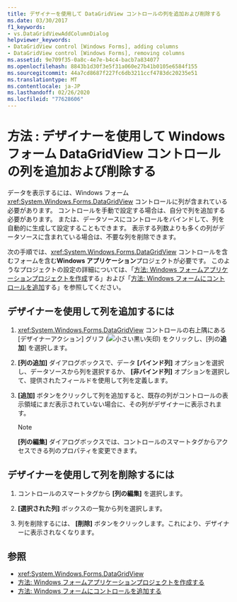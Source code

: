 ```yaml
---
title: デザイナーを使用して DataGridView コントロールの列を追加および削除する
ms.date: 03/30/2017
f1_keywords:
- vs.DataGridViewAddColumnDialog
helpviewer_keywords:
- DataGridView control [Windows Forms], adding columns
- DataGridView control [Windows Forms], removing columns
ms.assetid: 9e709f35-0a8c-4e7e-b4c4-bacb7a834077
ms.openlocfilehash: 8843b1d30f3e5f31a060e27b41b0105e6584f155
ms.sourcegitcommit: 44a7cd8687f227fc6db3211ccf4783dc20235e51
ms.translationtype: MT
ms.contentlocale: ja-JP
ms.lasthandoff: 02/26/2020
ms.locfileid: "77628606"
---
```

# <a name="how-to-add-and-remove-columns-in-the-windows-forms-datagridview-control-using-the-designer"></a>方法 : デザイナーを使用して Windows フォーム DataGridView コントロールの列を追加および削除する
データを表示するには、Windows フォーム <xref:System.Windows.Forms.DataGridView> コントロールに列が含まれている必要があります。 コントロールを手動で設定する場合は、自分で列を追加する必要があります。 または、データソースにコントロールをバインドして、列を自動的に生成して設定することもできます。 表示する列数よりも多くの列がデータソースに含まれている場合は、不要な列を削除できます。

 次の手順では、<xref:System.Windows.Forms.DataGridView> コントロールを含むフォームを含む**Windows アプリケーション**プロジェクトが必要です。 このようなプロジェクトの設定の詳細については、「[方法: Windows フォームアプリケーションプロジェクトを作成](/visualstudio/ide/step-1-create-a-windows-forms-application-project)する」および「[方法: Windows フォームにコントロールを追加](how-to-add-controls-to-windows-forms.md)する」を参照してください。

## <a name="to-add-a-column-using-the-designer"></a>デザイナーを使用して列を追加するには

1. <xref:System.Windows.Forms.DataGridView> コントロールの右上隅にある [デザイナーアクション] グリフ (![小さい黒い矢印](./media/designer-actions-glyph.gif)) をクリックし、[列の**追加**] を選択します。

2. **[列の追加]** ダイアログボックスで、データ **[バインド列]** オプションを選択し、データソースから列を選択するか、 **[非バインド列]** オプションを選択して、提供されたフィールドを使用して列を定義します。

3. **[追加]** ボタンをクリックして列を追加すると、既存の列がコントロールの表示領域にまだ表示されていない場合に、その列がデザイナーに表示されます。

    > [!NOTE]
    > **[列の編集]** ダイアログボックスでは、コントロールのスマートタグからアクセスできる列のプロパティを変更できます。

## <a name="to-remove-a-column-using-the-designer"></a>デザイナーを使用して列を削除するには

1. コントロールのスマートタグから **[列の編集]** を選択します。

2. **[選択された列]** ボックスの一覧から列を選択します。

3. 列を削除するには、 **[削除]** ボタンをクリックします。これにより、デザイナーに表示されなくなります。

## <a name="see-also"></a>参照

- <xref:System.Windows.Forms.DataGridView>
- [方法: Windows フォームアプリケーションプロジェクトを作成する](/visualstudio/ide/step-1-create-a-windows-forms-application-project)
- [方法: Windows フォームにコントロールを追加する](how-to-add-controls-to-windows-forms.md)

